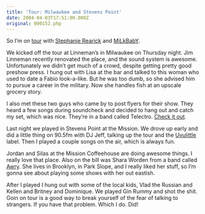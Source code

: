```yaml
---
title: 'Tour: Milwaukee and Stevens Point'
date: 2004-04-03T17:51:00.000Z
original: 000152.php
---
```


So I’m on <a href="https://www.pascal.com/tour">tour</a> with <a href="http://www.stephanierearick.com/">Stephanie Rearick</a> and <a href="http://www.milkbaby.net">MiLkBabY</a>.

We kicked off the tour at Linneman’s in Milwaukee on Thursday night. Jim Linneman recently renovated the place, and the sound system is awesome. Unfortunately we didn’t get much of a crowd, despite getting pretty good preshow press. I hung out with Lisa at the bar and talked to this woman who used to date a Fabio look-a-like. But he was too dumb, so she advised him to pursue a career in the military. Now she handles fish at an upscale grocery story.

I also met these two guys who came by to post flyers for their show. They heard a few songs during soundcheck and decided to hang out and catch my set, which was nice. They’re in a band called Telectro. <a href="http://www.imperfectmusic.com/">Check it out</a>.

Last night we played in Stevens Point at the Mission. We drove up early and did a little thing on 90.5fm with DJ Jeff, talking up the tour and the <a href="http://www.uvulittle.com">Uvulittle</a> label. Then I played a couple songs on the air, which is always fun.

Jordan and Silas at the Mission Coffeehouse are doing awesome things. I really love that place. Also on the bill was Shara Worden from a band called <a href="http://www.awrysense.com">Awry</a>. She lives in Brooklyn, in Park Slope, and I really liked her stuff, so I’m gonna see about playing some shows with her out eastish.

After I played I hung out with some of the local kids, Vlad the Russian and Kellen and Britney and Dominique. We played Gin Rummy and shot the shit. Goin on tour is a good way to break yourself of the fear of talking to strangers. If you have that problem. Which I do. Did!

